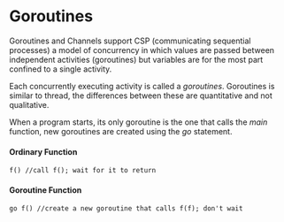 # Goroutines

Goroutines and Channels support CSP (communicating sequential processes) a model of concurrency in which values are passed between independent activities (goroutines) but variables are for the most part confined to a single activity.

Each concurrently executing activity is called a _goroutines_. Goroutines is similar to thread, the differences between these are quantitative and not qualitative.

When a program starts, its only goroutine is the one that calls the _main_ function, new goroutines are created using the _go_ statement.


#### Ordinary Function

```
f() //call f(); wait for it to return
```

#### Goroutine Function

```
go f() //create a new goroutine that calls f(f); don't wait
```
